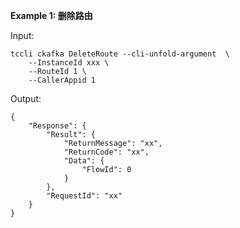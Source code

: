 **Example 1: 删除路由**



Input: 

```
tccli ckafka DeleteRoute --cli-unfold-argument  \
    --InstanceId xxx \
    --RouteId 1 \
    --CallerAppid 1
```

Output: 
```
{
    "Response": {
        "Result": {
            "ReturnMessage": "xx",
            "ReturnCode": "xx",
            "Data": {
                "FlowId": 0
            }
        },
        "RequestId": "xx"
    }
}
```

